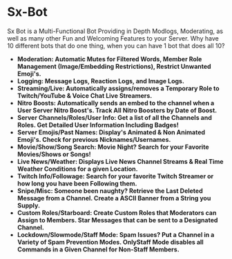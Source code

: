 # Sx-Bot

Sx Bot is a Multi-Functional Bot Providing in Depth Modlogs, Moderating, as well as many other Fun and Welcoming Features to your Server. Why have 10 different bots that do one thing, when you can have 1 bot that does all 10?


<ul>
<li><strong>Moderation: Automatic Mutes for Filtered Words, Member Role Management (Image/Embedding Restrictions), Restrict Unwanted Emoji's.</strong></li>
<li><strong>Logging: Message Logs, Reaction Logs, and Image Logs.</strong></li>
<li><strong>Streaming/Live: Automatically assigns/removes a Temporary Role to Twitch/YouTube &amp; Voice Chat Live Streamers.</strong></li>
<li><strong>Nitro Boosts: Automatically sends an embed to the channel when a User Server Nitro Boost's. Track All Nitro Boosters by Date of Boost.</strong></li>
<li><strong>Server Channels/Roles/User Info: Get a list of all the Channels and Roles. Get Detailed User Information Including Badges!</strong></li>
<li><strong>Server Emojis/Past Names: Display's Animated &amp; Non Animated Emoji's. Check for previous Nicknames/Usernames.</strong></li>
<li><strong>Movie/Show/Song Search: Movie Night? Search for your Favorite Movies/Shows or Songs!</strong></li>
<li><strong>Live News/Weather: Displays Live News Channel Streams &amp; Real Time Weather Conditions for a given Location.</strong></li>
<li><strong>Twitch Info/Followage: Search for your favorite Twitch Streamer or how long you have been Following them.</strong></li>
<li><strong>Snipe/Misc: Someone been naughty? Retrieve the Last Deleted Message from a Channel. Create a ASCII Banner from a String you Supply.</strong></li>
<li><strong>Custom Roles/Starboard: Create Custom Roles that Moderators can Assign to Members. Star Messages that can be sent to a Designated Channel.</strong></li>
<li><strong>Lockdown/Slowmode/Staff Mode: Spam Issues? Put a Channel in a Variety of Spam Prevention Modes. OnlyStaff Mode disables all Commands in a Given Channel for Non-Staff Members.</strong></li>
</ul>
